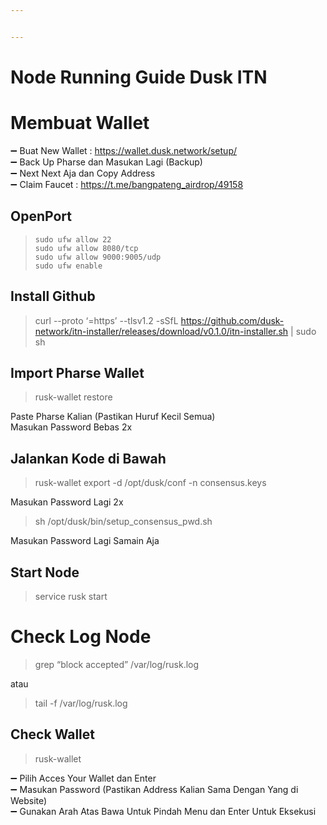 ```yaml
---


---
```


<h1 id="node-running-guide-dusk-itn">Node Running Guide Dusk ITN</h1>
<h1 id="membuat-wallet">Membuat Wallet</h1>
<p>➖ Buat New Wallet : <a href="https://wallet.dusk.network/setup/">https://wallet.dusk.network/setup/</a><br>
➖ Back Up Pharse dan Masukan Lagi (Backup)<br>
➖ Next Next Aja dan Copy Address<br>
➖ Claim Faucet : <a href="https://t.me/bangpateng_airdrop/49158">https://t.me/bangpateng_airdrop/49158</a></p>
<h2 id="openport">OpenPort</h2>
<blockquote>
<pre><code>sudo ufw allow 22 
sudo ufw allow 8080/tcp 
sudo ufw allow 9000:9005/udp
sudo ufw enable
</code></pre>
</blockquote>
<h2 id="install-github">Install Github</h2>
<blockquote>
<p>curl --proto ‘=https’ --tlsv1.2 -sSfL <a href="https://github.com/dusk-network/itn-installer/releases/download/v0.1.0/itn-installer.sh">https://github.com/dusk-network/itn-installer/releases/download/v0.1.0/itn-installer.sh</a> | sudo sh</p>
</blockquote>
<h2 id="import-pharse-wallet">Import Pharse Wallet</h2>
<blockquote>
<p>rusk-wallet restore</p>
</blockquote>
<p>Paste Pharse Kalian (Pastikan Huruf Kecil Semua)<br>
Masukan Password Bebas 2x</p>
<h2 id="jalankan-kode-di-bawah">Jalankan Kode di Bawah</h2>
<blockquote>
<p>rusk-wallet export -d /opt/dusk/conf -n consensus.keys</p>
</blockquote>
<p>Masukan Password Lagi 2x</p>
<blockquote>
<p>sh /opt/dusk/bin/setup_consensus_pwd.sh</p>
</blockquote>
<p>Masukan Password Lagi Samain Aja</p>
<h2 id="start-node">Start Node</h2>
<blockquote>
<p>service rusk start</p>
</blockquote>
<h1 id="check-log-node">Check Log Node</h1>
<blockquote>
<p>grep “block accepted” /var/log/rusk.log</p>
</blockquote>
<p>atau</p>
<blockquote>
<p>tail -f /var/log/rusk.log</p>
</blockquote>
<h2 id="check-wallet">Check Wallet</h2>
<blockquote>
<p>rusk-wallet</p>
</blockquote>
<p>➖ Pilih Acces Your Wallet dan Enter<br>
➖ Masukan Password (Pastikan Address Kalian Sama Dengan Yang di Website)<br>
➖ Gunakan Arah Atas Bawa Untuk Pindah Menu dan Enter Untuk Eksekusi</p>
